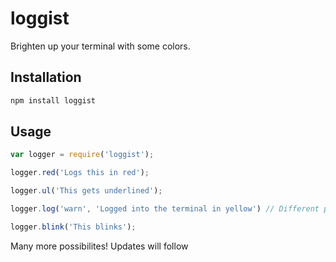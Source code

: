 # loggist
Brighten up your terminal with some colors.

## Installation
```bash
npm install loggist
```

## Usage
```js
var logger = require('loggist');

logger.red('Logs this in red');

logger.ul('This gets underlined');

logger.log('warn', 'Logged into the terminal in yellow') // Different possibilities of type: 'error', 'warn', 'success'

logger.blink('This blinks');
```
Many more possibilites! Updates will follow

